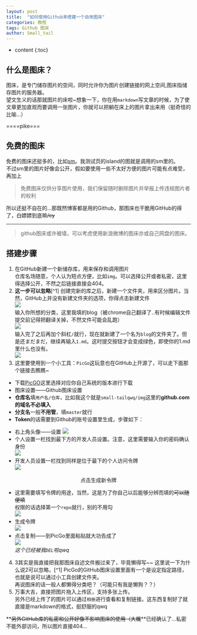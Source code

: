 ```yaml
---
layout: post
title:  "如何使用Github来搭建一个自用图床"
categories: 教程
tags: Github 图床
author: Small_tail
---
```


* content
{:toc}

## 什么是图床？ 
图床，是专门储存图片的空间，同时允许你为图片创建链接的网上空间,图床指储存图片的服务器。  
望文生义的话那就图片的床啦~想象一下，你在用`markdown`写文章的时候，为了使文章更加直观而要调用一张图片，你就可以把躺在床上的图片拿出来用（挺奇怪的比喻...）


====pike===


## 免费的图床 
免费的图床还挺多的，比如[sm](sm.ms)。我测试页的island的图就是调用的sm里的。  
不过sm里的图片好像会公开，假如要使用一些不太好方便的图片可能有点难受，再加上  
> 免费图床仅供分享图片使用，我们保留随时删除图片并举报上传违规图片者的权利  

所以还挺不自在的...那既然博客都是用的Github，那图床也干脆用GitHub的得了，白嫖嫖到底嘛~~/cy~~  

___  
> github图床或许被墙，可以考虑使用新浪微博的图床亦或自己网盘的图床。  

## 搭建步骤 
1. 在GitHub新建一个新储存库，用来保存和调用图片  
仓库名场随意，个人认为短点方便，比如`img`。可以选择公开或者私密，这里得选择公开，不然之后链接直接会404。  
2. **这一步可以忽略**[^1] 创建完新的库之后，新建一个文件夹，用来区分图片。当然，GitHub上并没有新建文件夹的选项，你得点击新建文件  
![](https://raw.githubusercontent.com/Small-tailqwq/img/master/blog/img007.JPG)  
输入你所想的分类，这里我填的blog（被chrome自己翻译了..有时候编辑文件提交前记得把翻译关掉，不然文件可能会乱跑）  
![](https://raw.githubusercontent.com/Small-tailqwq/img/master/blog/img008.JPG)  
输入完了之后再加个斜杠`/`就行，现在就新建了一个名为`blog`的文件夹了。但是还まだまだ，继续再输入`1.md`。这时提交按钮才会变成绿色，即使你的1.md里什么也没有。  
![](https://raw.githubusercontent.com/Small-tailqwq/img/master/blog/img009.JPG)  
3. 这里要使用到一个小工具：`PicGo`这玩意也在GitHub上开源了，可以走下面那个链接去瞧瞧~  
- 下载[PicGO](https://github.com/Molunerfinn/PicGo)这里选择对应你自己系统的版本进行下载  
- 图床设置——Github图床设置  
- **仓库名**填`用户名/仓库`，比如我这个就是`small-tailqwq/img`这里的**github.com的域名不必填入**  
- **分支名**一般**不用管**，填`master`就行  
- **Token**的话需要到Github的账号设置里生成，步骤如下：  
* 右上角头像——设置 
![](https://raw.githubusercontent.com/Small-tailqwq/img/master/blog/img001.JPG)
* 个人设置一栏找到最下方的开发人员设置。注意，这里需要输入你的密码确认身份  
![](https://raw.githubusercontent.com/Small-tailqwq/img/master/blog/img002.JPG)
* 开发人员设置一栏找到同样是位于最下的个人访问令牌  
![](https://raw.githubusercontent.com/Small-tailqwq/img/master/blog/img003.JPG)  
<p align="center">点击生成新令牌</p>

* 这里需要填写令牌的用途，当然，这是为了你自己以后能够分辨而填的~~可以随便填~~  
权限的话选择第一个`repo`就行，别的不用勾  
![](https://raw.githubusercontent.com/Small-tailqwq/img/master/blog/img004.JPG)
* 生成令牌  
![](https://raw.githubusercontent.com/Small-tailqwq/img/master/blog/img005.JPG)
* 点击复制——到PicGo里面粘贴就大功告成了  
![](https://raw.githubusercontent.com/Small-tailqwq/img/master/blog/img006.JPG)  
*这个已经被我`DEL`啦qwq*  
4. 3其实是我直接把我那图床自述文件搬过来了，毕竟懒得写~~ 
这里说一下为什么说2可以忽略，[^1] PicGo的GitHub图床设置里面有一个是设定指定路径，也就是说可以通过小工具创建文件夹。  
再说图床的话一般人都懒得分类吧？（可能只有我是懒狗？？）  
5. 万事大吉，直接把图片拖入上传区，支持多张上传。  
另外已经上传了的图片可以通过`相册`进行查看和复制链接。这东西复制好了就直接是markdown的格式，挺舒服的qwq  

**~~另外GitHub库的私密和公开好像不影响图床的使用（大概~~**已经确认了…私密不能外部访问，所以图片直接404…



